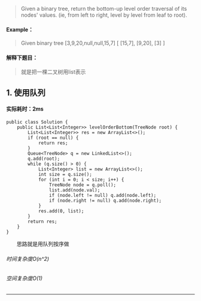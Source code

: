 > Given a binary tree, return the bottom-up level order traversal of its nodes' values. (ie, from left to right, level by level from leaf to root).
#### Example：
> Given binary tree [3,9,20,null,null,15,7]
[
  [15,7],
  [9,20],
  [3]
]

#### 解释下题目：
> 就是把一棵二叉树用list表示


## 1. 使用队列
#### 实际耗时：2ms
```
public class Solution {
    public List<List<Integer>> levelOrderBottom(TreeNode root) {
        List<List<Integer>> res = new ArrayList<>();
        if (root == null) {
            return res;
        }
        Queue<TreeNode> q = new LinkedList<>();
        q.add(root);
        while (q.size() > 0) {
            List<Integer> list = new ArrayList<>();
            int size = q.size();
            for (int i = 0; i < size; i++) {
                TreeNode node = q.poll();
                list.add(node.val);
                if (node.left != null) q.add(node.left);
                if (node.right != null) q.add(node.right);
            }
            res.add(0, list);
        }
        return res;
    }
}
```
&emsp;&emsp;思路就是用队列按序做
###### 时间复杂度O(n^2)
###### 空间复杂度O(1)
---------

